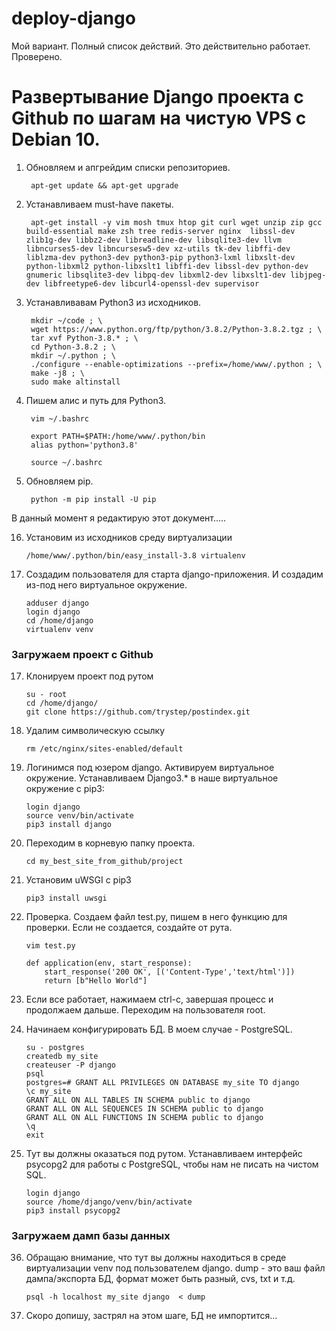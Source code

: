 # deploy-django
Мой вариант. Полный список действий. Это действительно работает. Проверено.

# Развертывание Django проекта c Github по шагам на чистую VPS c Debian 10.

1. Обновляем и апгрейдим списки репозиториев.

        apt-get update && apt-get upgrade

2. Устанавливаем must-have пакеты.

		apt-get install -y vim mosh tmux htop git curl wget unzip zip gcc build-essential make zsh tree redis-server nginx  libssl-dev zlib1g-dev libbz2-dev libreadline-dev libsqlite3-dev llvm libncurses5-dev libncursesw5-dev xz-utils tk-dev libffi-dev liblzma-dev python3-dev python3-pip python3-lxml libxslt-dev python-libxml2 python-libxslt1 libffi-dev libssl-dev python-dev gnumeric libsqlite3-dev libpq-dev libxml2-dev libxslt1-dev libjpeg-dev libfreetype6-dev libcurl4-openssl-dev supervisor

3. Устанавливавам Python3 из исходников.

		mkdir ~/code ; \
		wget https://www.python.org/ftp/python/3.8.2/Python-3.8.2.tgz ; \
		tar xvf Python-3.8.* ; \
		cd Python-3.8.2 ; \
		mkdir ~/.python ; \
		./configure --enable-optimizations --prefix=/home/www/.python ; \
		make -j8 ; \
		sudo make altinstall

4. Пишем алис и путь для Python3.

		vim ~/.bashrc
		
		export PATH=$PATH:/home/www/.python/bin
		alias python='python3.8'
		
		source ~/.bashrc

5. Обновляем pip.

		python -m pip install -U pip





В данный момент я редактирую этот документ.....
 
16. Установим из исходников среду виртуализации
 
 		/home/www/.python/bin/easy_install-3.8 virtualenv
 
17. Cоздадим пользователя для старта django-приложения. И создадим из-под него виртуальное окружение.

		adduser django
		login django
		cd /home/django
		virtualenv venv

 <h3>Загружаем проект с Github</h3>
	
17. Клонируем проект под рутом
 	
		su - root
		cd /home/django/
		git clone https://github.com/trystep/postindex.git
	
18. Удалим символическую ссылку
 
		rm /etc/nginx/sites-enabled/default
 
19. Логинимся под юзером django. Активируем виртуальное окружение. Устанавливаем Django3.* в наше виртуальное окружение c pip3: 

		login django
		source venv/bin/activate
		pip3 install django
	
31. Переходим в корневую папку проекта.

		cd my_best_site_from_github/project

32. Установим uWSGI с pip3

		pip3 install uwsgi

33. Проверка. Создаем файл test.py, пишем в него функцию для проверки. Если не создается, создайте от рута.

		vim test.py

		def application(env, start_response):
			start_response('200 OK', [('Content-Type','text/html')])
			return [b"Hello World"]

34. Если все работает, нажимаем ctrl-c, завершая процесс и продолжаем дальше. Переходим на пользователя root.
35. Начинаем конфигурировать БД. В моем случае - PostgreSQL.
	
		su - postgres
		createdb my_site
		createuser -P django
		psql
		postgres=# GRANT ALL PRIVILEGES ON DATABASE my_site TO django
		\c my_site
		GRANT ALL ON ALL TABLES IN SCHEMA public to django
		GRANT ALL ON ALL SEQUENCES IN SCHEMA public to django
		GRANT ALL ON ALL FUNCTIONS IN SCHEMA public to django
		\q
		exit

36. Тут вы должны оказаться под рутом. Устанавливаем интерфейс psycopg2 для работы с PostgreSQL, чтобы нам не писать на чистом SQL.

		login django
		source /home/django/venv/bin/activate
		pip3 install psycopg2

<h3>Загружаем дамп базы данных</h3>

36. Обращаю внимание, что тут вы должны находиться в среде виртуализации venv под пользователем django. dump - это ваш файл дампа/экспорта БД, формат может быть разный, cvs, txt и т.д.

		psql -h localhost my_site django  < dump
	
37. Скоро допишу, застрял на этом шаге, БД не импортится...

